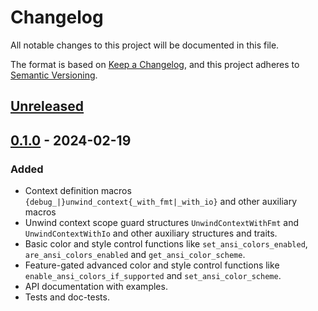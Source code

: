 # Changelog
All notable changes to this project will be documented in this file.

The format is based on [Keep a Changelog](https://keepachangelog.com/en/1.0.0/),
and this project adheres to [Semantic Versioning](https://semver.org/spec/v2.0.0.html).

## [Unreleased]

## [0.1.0] - 2024-02-19
### Added
- Context definition macros `{debug_|}unwind_context{_with_fmt|_with_io}` and other auxiliary macros
- Unwind context scope guard structures `UnwindContextWithFmt` and `UnwindContextWithIo` and other auxiliary structures and traits.
- Basic color and style control functions like `set_ansi_colors_enabled`, `are_ansi_colors_enabled` and `get_ansi_color_scheme`.
- Feature-gated advanced color and style control functions like `enable_ansi_colors_if_supported` and `set_ansi_color_scheme`.
- API documentation with examples.
- Tests and doc-tests.

[Unreleased]: https://github.com/zheland/custom-print/compare/v0.1.0...HEAD
[0.1.0]: https://github.com/zheland/custom-print/compare/v0.0.0...v0.1.0
